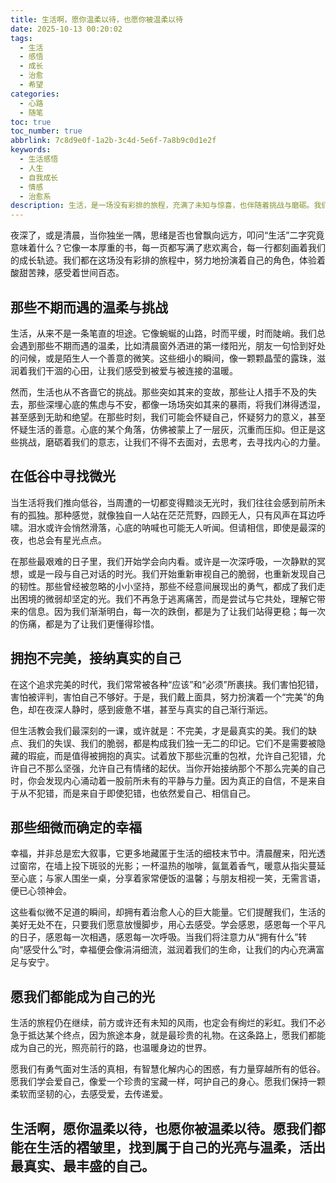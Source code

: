 ```yaml
---
title: 生活啊，愿你温柔以待，也愿你被温柔以待
date: 2025-10-13 00:20:02
tags:
  - 生活
  - 感悟
  - 成长
  - 治愈
  - 希望
categories:
  - 心路
  - 随笔
toc: true
toc_number: true
abbrlink: 7c8d9e0f-1a2b-3c4d-5e6f-7a8b9c0d1e2f
keywords:
  - 生活感悟
  - 人生
  - 自我成长
  - 情感
  - 治愈系
description: 生活，是一场没有彩排的旅程，充满了未知与惊喜，也伴随着挑战与磨砺。我们都在这条路上跌跌撞撞，有时迷茫，有时坚定。这篇文章，想与你一同探寻那些藏在日常里的温柔，那些在困境中生长的力量，以及如何在这场名为“生活”的盛宴中，找到属于自己的光亮与安宁。愿我们都能温柔对待生活，也被生活温柔以待。
---
```


夜深了，或是清晨，当你独坐一隅，思绪是否也曾飘向远方，叩问“生活”二字究竟意味着什么？它像一本厚重的书，每一页都写满了悲欢离合，每一行都刻画着我们的成长轨迹。我们都在这场没有彩排的旅程中，努力地扮演着自己的角色，体验着酸甜苦辣，感受着世间百态。

## 那些不期而遇的温柔与挑战

生活，从来不是一条笔直的坦途。它像蜿蜒的山路，时而平缓，时而陡峭。我们总会遇到那些不期而遇的温柔，比如清晨窗外洒进的第一缕阳光，朋友一句恰到好处的问候，或是陌生人一个善意的微笑。这些细小的瞬间，像一颗颗晶莹的露珠，滋润着我们干涸的心田，让我们感受到被爱与被连接的温暖。

然而，生活也从不吝啬它的挑战。那些突如其来的变故，那些让人措手不及的失去，那些深埋心底的焦虑与不安，都像一场场突如其来的暴雨，将我们淋得透湿，甚至感到无助和绝望。在那些时刻，我们可能会怀疑自己，怀疑努力的意义，甚至怀疑生活的善意。心底的某个角落，仿佛被蒙上了一层灰，沉重而压抑。但正是这些挑战，磨砺着我们的意志，让我们不得不去面对，去思考，去寻找内心的力量。

## 在低谷中寻找微光

当生活将我们推向低谷，当周遭的一切都变得黯淡无光时，我们往往会感到前所未有的孤独。那种感觉，就像独自一人站在茫茫荒野，四顾无人，只有风声在耳边呼啸。泪水或许会悄然滑落，心底的呐喊也可能无人听闻。但请相信，即使是最深的夜，也总会有星光点点。

在那些最艰难的日子里，我们开始学会向内看。或许是一次深呼吸，一次静默的冥想，或是一段与自己对话的时光。我们开始重新审视自己的脆弱，也重新发现自己的韧性。那些曾经被忽略的小小坚持，那些不经意间展现出的勇气，都成了我们走出困境的微弱却坚定的光。我们不再急于逃离痛苦，而是尝试与它共处，理解它带来的信息。因为我们渐渐明白，每一次的跌倒，都是为了让我们站得更稳；每一次的伤痛，都是为了让我们更懂得珍惜。

## 拥抱不完美，接纳真实的自己

在这个追求完美的时代，我们常常被各种“应该”和“必须”所裹挟。我们害怕犯错，害怕被评判，害怕自己不够好。于是，我们戴上面具，努力扮演着一个“完美”的角色，却在夜深人静时，感到疲惫不堪，甚至与真实的自己渐行渐远。

但生活教会我们最深刻的一课，或许就是：不完美，才是最真实的美。我们的缺点、我们的失误、我们的脆弱，都是构成我们独一无二的印记。它们不是需要被隐藏的瑕疵，而是值得被拥抱的真实。试着放下那些沉重的包袱，允许自己犯错，允许自己不那么坚强，允许自己有情绪的起伏。当你开始接纳那个不那么完美的自己时，你会发现内心涌动着一股前所未有的平静与力量。因为真正的自信，不是来自于从不犯错，而是来自于即使犯错，也依然爱自己、相信自己。

## 那些细微而确定的幸福

幸福，并非总是宏大叙事，它更多地藏匿于生活的细枝末节中。清晨醒来，阳光透过窗帘，在墙上投下斑驳的光影；一杯温热的咖啡，氤氲着香气，暖意从指尖蔓延至心底；与家人围坐一桌，分享着家常便饭的温馨；与朋友相视一笑，无需言语，便已心领神会。

这些看似微不足道的瞬间，却拥有着治愈人心的巨大能量。它们提醒我们，生活的美好无处不在，只要我们愿意放慢脚步，用心去感受。学会感恩，感恩每一个平凡的日子，感恩每一次相遇，感恩每一次呼吸。当我们将注意力从“拥有什么”转向“感受什么”时，幸福便会像涓涓细流，滋润着我们的生命，让我们的内心充满富足与安宁。

## 愿我们都能成为自己的光

生活的旅程仍在继续，前方或许还有未知的风雨，也定会有绚烂的彩虹。我们不必急于抵达某个终点，因为旅途本身，就是最珍贵的礼物。在这条路上，愿我们都能成为自己的光，照亮前行的路，也温暖身边的世界。

愿我们有勇气面对生活的真相，有智慧化解内心的困惑，有力量穿越所有的低谷。愿我们学会爱自己，像爱一个珍贵的宝藏一样，呵护自己的身心。愿我们保持一颗柔软而坚韧的心，去感受爱，去传递爱。

生活啊，愿你温柔以待，也愿你被温柔以待。愿我们都能在生活的褶皱里，找到属于自己的光亮与温柔，活出最真实、最丰盛的自己。
---